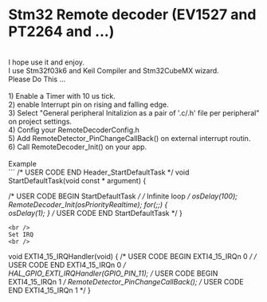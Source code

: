 # Stm32 Remote decoder (EV1527 and PT2264 and ...)
<br />
I hope use it and enjoy.
<br />
I use Stm32f03k6 and Keil Compiler and Stm32CubeMX wizard.
 <br />
Please Do This ...
<br />
<br />
1) Enable a Timer with 10 us tick.  
<br />
2) enable Interrupt pin on rising and falling edge.
<br />
3) Select "General peripheral Initalizion as a pair of '.c/.h' file per peripheral" on project settings.
<br />
4) Config your RemoteDecoderConfig.h
<br />
5) Add RemoteDetector_PinChangeCallBack() on external interrupt routin.
<br />
6) Call  RemoteDecoder_Init() on your app.
<br />
<br />
Example
<br />
```
/* USER CODE END Header_StartDefaultTask */
void StartDefaultTask(void const * argument)
{

  /* USER CODE BEGIN StartDefaultTask */
  /* Infinite loop */
		osDelay(100);
	 RemoteDecoder_Init(osPriorityRealtime);
  for(;;)
  {	  
    osDelay(1);
  }
  /* USER CODE END StartDefaultTask */
}
```
<br />
Set IRQ
<br />
```
void EXTI4_15_IRQHandler(void)
{
  /* USER CODE BEGIN EXTI4_15_IRQn 0 */
  /* USER CODE END EXTI4_15_IRQn 0 */
  HAL_GPIO_EXTI_IRQHandler(GPIO_PIN_11);
  /* USER CODE BEGIN EXTI4_15_IRQn 1 */
  RemoteDetector_PinChangeCallBack();
  /* USER CODE END EXTI4_15_IRQn 1 */
}
```
